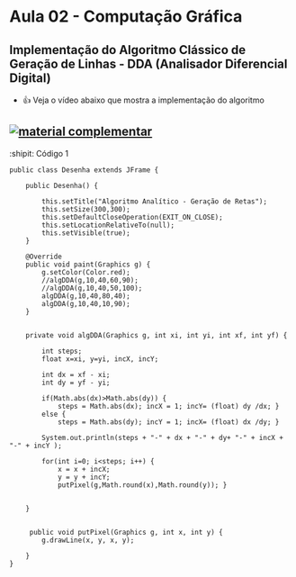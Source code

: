 # Aula 02 - Computação Gráfica 

## Implementação do Algoritmo Clássico de Geração de Linhas - DDA (Analisador Diferencial Digital)


- :+1: Veja o vídeo abaixo que mostra a implementação do algoritmo

[![material complementar](https://github.com/marcoswagner-commits/projetos_cg/blob/3d03ac7454b1d35d07f826a26e81685b69a6df23/Capa_Aula2_Mod_1.png)](https://youtu.be/yT3wTKKw6qE)
-

:shipit: Código 1
```
public class Desenha extends JFrame {

    public Desenha() {
        
        this.setTitle("Algoritmo Analítico - Geração de Retas");
        this.setSize(300,300);
        this.setDefaultCloseOperation(EXIT_ON_CLOSE);
        this.setLocationRelativeTo(null);
        this.setVisible(true);
    }
    
    @Override
    public void paint(Graphics g) {
        g.setColor(Color.red);
        //algDDA(g,10,40,60,90);
        //algDDA(g,10,40,50,100);
        algDDA(g,10,40,80,40);
        algDDA(g,10,40,10,90);
    }
       

    private void algDDA(Graphics g, int xi, int yi, int xf, int yf) {
        
        int steps;
        float x=xi, y=yi, incX, incY;
        
        int dx = xf - xi;
        int dy = yf - yi;
        
        if(Math.abs(dx)>Math.abs(dy)) {
            steps = Math.abs(dx); incX = 1; incY= (float) dy /dx; }
        else {
            steps = Math.abs(dy); incY = 1; incX= (float) dx /dy; }
        
        System.out.println(steps + "-" + dx + "-" + dy+ "-" + incX + "-" + incY );
    
        for(int i=0; i<steps; i++) {
            x = x + incX;
            y = y + incY;
            putPixel(g,Math.round(x),Math.round(y)); }
            
        
    }
    
    
     public void putPixel(Graphics g, int x, int y) {
        g.drawLine(x, y, x, y);
        
    }
}
```


